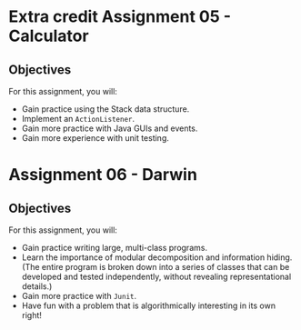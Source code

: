 # Extra credit Assignment 05 - Calculator
## Objectives

For this assignment, you will:
* Gain practice using the Stack data structure.
* Implement an `ActionListener`.
* Gain more practice with Java GUIs and events.
* Gain more experience with unit testing.


# Assignment 06 - Darwin
## Objectives

For this assignment, you will:
* Gain practice writing large, multi-class programs.
* Learn the importance of modular decomposition and information hiding. (The entire program is
broken down into a series of classes that can be developed and tested independently, without revealing
representational details.)
* Gain more practice with `Junit`.
* Have fun with a problem that is algorithmically interesting in its own right!

